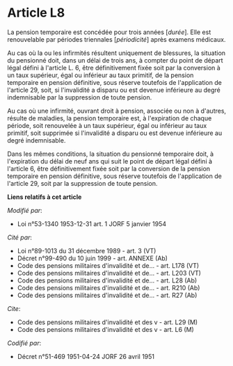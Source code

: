 # Article L8

La pension temporaire est concédée pour trois années [*durée*]. Elle est renouvelable par périodes triennales [*périodicité*]
après examens médicaux.

Au cas où la ou les infirmités résultent uniquement de blessures, la situation du pensionné doit, dans un délai de trois ans,
à compter du point de départ légal défini à l'article L. 6, être définitivement fixée soit par la conversion à un taux
supérieur, égal ou inférieur au taux primitif, de la pension temporaire en pension définitive, sous réserve toutefois de
l'application de l'article 29, soit, si l'invalidité a disparu ou est devenue inférieure au degré indemnisable par la
suppression de toute pension.

Au cas où une infirmité, ouvrant droit à pension, associée ou non à d'autres, résulte de maladies, la pension temporaire est,
à l'expiration de chaque période, soit renouvelée à un taux supérieur, égal ou inférieur au taux primitif, soit supprimée si
l'invalidité a disparu ou est devenue inférieure au degré indemnisable.

Dans les mêmes conditions, la situation du pensionné temporaire doit, à l'expiration du délai de neuf ans qui suit le point
de départ légal défini à l'article 6, être définitivement fixée soit par la conversion de la pension temporaire en pension
définitive, sous réserve toutefois de l'application de l'article 29, soit par la suppression de toute pension.

**Liens relatifs à cet article**

_Modifié par_:

  - Loi n°53-1340 1953-12-31 art. 1 JORF 5 janvier 1954

_Cité par_:

  - Loi n°89-1013 du 31 décembre 1989 - art. 3 (VT)
  - Décret n°99-490 du 10 juin 1999 - art. ANNEXE (Ab)
  - Code des pensions militaires d'invalidité et de... - art. L178 (VT)
  - Code des pensions militaires d'invalidité et de... - art. L203 (VT)
  - Code des pensions militaires d'invalidité et de... - art. L28 (Ab)
  - Code des pensions militaires d'invalidité et de... - art. R210 (Ab)
  - Code des pensions militaires d'invalidité et de... - art. R27 (Ab)

_Cite_:

  - Code des pensions militaires d'invalidité et des v - art. L29 (M)
  - Code des pensions militaires d'invalidité et des v - art. L6 (M)

_Codifié par_:

  - Décret n°51-469 1951-04-24 JORF 26 avril 1951
